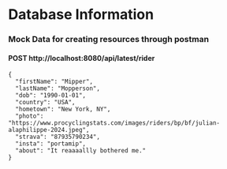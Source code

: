 # Database Information

### Mock Data for creating resources through postman

#### POST http://localhost:8080/api/latest/rider

```
{
  "firstName": "Mipper",
  "lastName": "Mopperson",
  "dob": "1990-01-01",
  "country": "USA",
  "hometown": "New York, NY",
  "photo": "https://www.procyclingstats.com/images/riders/bp/bf/julian-alaphilippe-2024.jpeg",
  "strava": "87935790234",
  "insta": "portamip",
  "about": "It reaaaallly bothered me."
}
```
